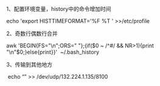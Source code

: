 1、配置环境变量，history中的命令增加时间

echo 'export HISTTIMEFORMAT='%F %T ' >>/etc/profile

2、奇数行偶数行合并

awk 'BEGIN{FS="\n";ORS=" "};{if($0 ~ /^#/ && NR>1){print "\n"$0;}else{print}}'  ~/.bash_history

3、传输到其他地方

 echo “” >> /dev/udp/132.224.1.135/8100